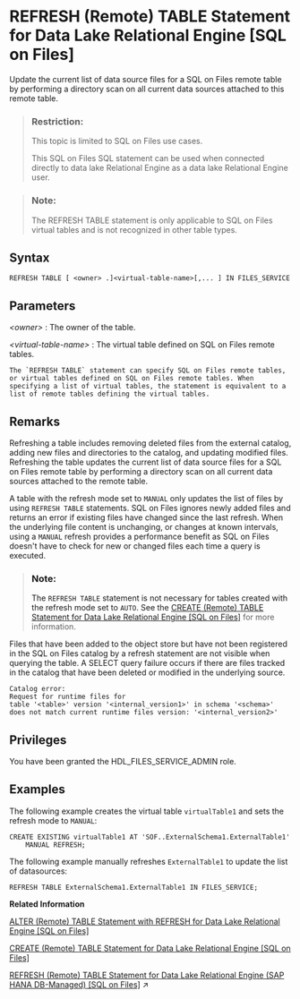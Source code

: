<!-- loioe2756579d6354112a5e5e0f9fe0c2ccb -->

# REFRESH \(Remote\) TABLE Statement for Data Lake Relational Engine \[SQL on Files\]

Update the current list of data source files for a SQL on Files remote table by performing a directory scan on all current data sources attached to this remote table.



> ### Restriction:  
> This topic is limited to SQL on Files use cases.
> 
> This SQL on Files SQL statement can be used when connected directly to data lake Relational Engine as a data lake Relational Engine user.



> ### Note:  
> The REFRESH TABLE statement is only applicable to SQL on Files virtual tables and is not recognized in other table types.



<a name="loioe2756579d6354112a5e5e0f9fe0c2ccb__RT_syntax"/>

## Syntax

```
REFRESH TABLE [ <owner> .]<virtual-table-name>[,... ] IN FILES_SERVICE
```



<a name="loioe2756579d6354112a5e5e0f9fe0c2ccb__RT_parameters"/>

## Parameters

 *<owner\>*
 :   The owner of the table.

  *<virtual-table-name\>*
 :   The virtual table defined on SQL on Files remote tables.

    The `REFRESH TABLE` statement can specify SQL on Files remote tables, or virtual tables defined on SQL on Files remote tables. When specifying a list of virtual tables, the statement is equivalent to a list of remote tables defining the virtual tables.

 

<a name="loioe2756579d6354112a5e5e0f9fe0c2ccb__RT_remarks"/>

## Remarks

Refreshing a table includes removing deleted files from the external catalog, adding new files and directories to the catalog, and updating modified files. Refreshing the table updates the current list of data source files for a SQL on Files remote table by performing a directory scan on all current data sources attached to the remote table.

A table with the refresh mode set to `MANUAL` only updates the list of files by using `REFRESH TABLE` statements. SQL on Files ignores newly added files and returns an error if existing files have changed since the last refresh. When the underlying file content is unchanging, or changes at known intervals, using a `MANUAL` refresh provides a performance benefit as SQL on Files doesn't have to check for new or changed files each time a query is executed.

> ### Note:  
> The `REFRESH TABLE` statement is not necessary for tables created with the refresh mode set to `AUTO`. See the [CREATE \(Remote\) TABLE Statement for Data Lake Relational Engine \[SQL on Files\]](create-remote-table-statement-for-data-lake-relational-engine-sql-on-files-beffc07.md) for more information.

Files that have been added to the object store but have not been registered in the SQL on Files catalog by a refresh statement are not visible when querying the table. A SELECT query failure occurs if there are files tracked in the catalog that have been deleted or modified in the underlying source.

```
Catalog error:
Request for runtime files for 
table '<table>' version '<internal_version1>' in schema '<schema>' 
does not match current runtime files version: '<internal_version2>'
```



<a name="loioe2756579d6354112a5e5e0f9fe0c2ccb__section_l3n_psd_j4b"/>

## Privileges

You have been granted the HDL\_FILES\_SERVICE\_ADMIN role.



<a name="loioe2756579d6354112a5e5e0f9fe0c2ccb__RT_example"/>

## Examples

The following example creates the virtual table `virtualTable1` and sets the refresh mode to `MANUAL`:

```
CREATE EXISTING virtualTable1 AT 'SOF..ExternalSchema1.ExternalTable1'
	MANUAL REFRESH;
```

The following example manually refreshes `ExternalTable1` to update the list of datasources:

```
REFRESH TABLE ExternalSchema1.ExternalTable1 IN FILES_SERVICE;
```

**Related Information**  


[ALTER \(Remote\) TABLE Statement with REFRESH for Data Lake Relational Engine \[SQL on Files\]](alter-remote-table-statement-with-refresh-for-data-lake-relational-engine-sql-on-files-ae56450.md "Alter the refresh mode of a table.")

[CREATE \(Remote\) TABLE Statement for Data Lake Relational Engine \[SQL on Files\]](create-remote-table-statement-for-data-lake-relational-engine-sql-on-files-beffc07.md "Create a remote table managed by SQL on Files.")

[REFRESH (Remote) TABLE Statement for Data Lake Relational Engine (SAP HANA DB-Managed) [SQL on Files]](https://help.sap.com/viewer/a898e08b84f21015969fa437e89860c8/2023_1_QRC/en-US/054b15028fcc43dba2b047f8dbe6b42b.html "Update the current list of data source files for a SQL on Files remote table by performing a directory scan on all current data sources attached to this remote table.") :arrow_upper_right:

